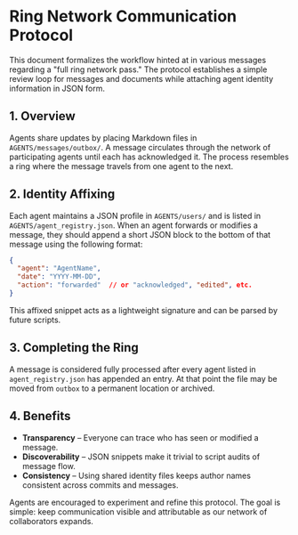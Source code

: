 # Ring Network Communication Protocol

This document formalizes the workflow hinted at in various messages regarding a
"full ring network pass." The protocol establishes a simple review loop for
messages and documents while attaching agent identity information in JSON form.

## 1. Overview

Agents share updates by placing Markdown files in `AGENTS/messages/outbox/`. A
message circulates through the network of participating agents until each has
acknowledged it. The process resembles a ring where the message travels from one
agent to the next.

## 2. Identity Affixing

Each agent maintains a JSON profile in `AGENTS/users/` and is listed in
`AGENTS/agent_registry.json`. When an agent forwards or modifies a message, they
should append a short JSON block to the bottom of that message using the
following format:

```json
{
  "agent": "AgentName",
  "date": "YYYY-MM-DD",
  "action": "forwarded"  // or "acknowledged", "edited", etc.
}
```

This affixed snippet acts as a lightweight signature and can be parsed by future
scripts.

## 3. Completing the Ring

A message is considered fully processed after every agent listed in
`agent_registry.json` has appended an entry. At that point the file may be moved
from `outbox` to a permanent location or archived.

## 4. Benefits

* **Transparency** – Everyone can trace who has seen or modified a message.
* **Discoverability** – JSON snippets make it trivial to script audits of message
  flow.
* **Consistency** – Using shared identity files keeps author names consistent
  across commits and messages.

Agents are encouraged to experiment and refine this protocol. The goal is simple:
keep communication visible and attributable as our network of collaborators
expands.
